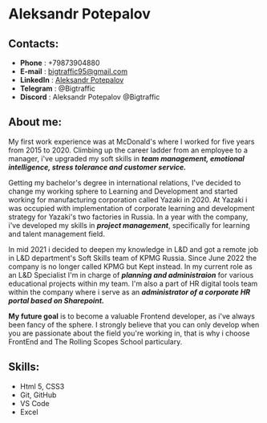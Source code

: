 # **Aleksandr Potepalov**

## **Contacts:**

- **Phone** : +79873904880
- **E-mail** : bigtraffic95@gmail.com
- **LinkedIn** : [Aleksandr Potepalov](https://www.linkedin.com/in/aleksandr-potepalov-8006a9224)
- **Telegram** : @Bigtraffic
- **Discord** : Aleksandr Potepalov @Bigtraffic

## **About me:**

My first work experience was at McDonald's where I worked for five years from 2015 to 2020. Climbing up the career ladder from an employee to a manager, i've upgraded my soft skills in **_team management, emotional intelligence, stress tolerance and customer service._**

Getting my bachelor's degree in international relations, I've decided to change my working sphere to Learning and Development and started working for manufacturing corporation called Yazaki in 2020. At Yazaki i was occupied with implementation of corporate learning and development strategy for Yazaki's two factories in Russia. In a year with the company, i've developed my skills in **_project management_**, specifically for learning and talent management field.

In mid 2021 i decided to deepen my knowledge in L&D and got a remote job in L&D department's Soft Skills team of KPMG Russia. Since June 2022 the company is no longer called KPMG but Kept instead. In my current role as an L&D Specialist I'm in charge of **_planning and administraion_** for various educational projects within my team. I'm also a part of HR digital tools team within the company where i serve as an **_administrator of a corporate HR portal based on Sharepoint._**

**My future goal** is to become a valuable Frontend developer, as i've always been fancy of the sphere. I strongly believe that you can only develop when you are passionate about the field you're working in, that is why i choose FrontEnd and The Rolling Scopes School particulary.

## **Skills:**

- Html 5, CSS3
- Git, GitHub
- VS Code
- Excel
